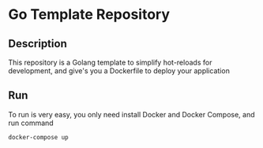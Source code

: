 # Go Template Repository

## Description
This repository is a Golang template to simplify hot-reloads for development, and give's you a Dockerfile to deploy your application

## Run
To run is very easy, you only need install Docker and Docker Compose, and run command
```sh
docker-compose up
```
